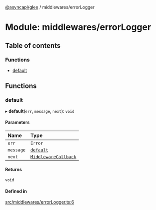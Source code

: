 [@asyncapi/glee](../README.md) / middlewares/errorLogger

# Module: middlewares/errorLogger

## Table of contents

### Functions

- [default](middlewares_errorLogger.md#default)

## Functions

### default

▸ **default**(`err`, `message`, `next`): `void`

#### Parameters

| Name | Type |
| :------ | :------ |
| `err` | `Error` |
| `message` | [`default`](../classes/lib_message.default.md) |
| `next` | [`MiddlewareCallback`](middlewares.md#middlewarecallback) |

#### Returns

`void`

#### Defined in

[src/middlewares/errorLogger.ts:6](https://github.com/asyncapi/glee/blob/75f1ced/src/middlewares/errorLogger.ts#L6)
